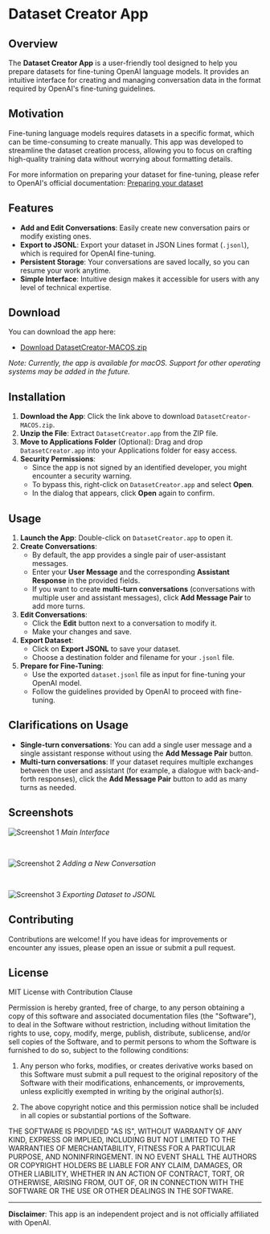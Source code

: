 # Dataset Creator App

## Overview

The **Dataset Creator App** is a user-friendly tool designed to help you prepare datasets for fine-tuning OpenAI language models. It provides an intuitive interface for creating and managing conversation data in the format required by OpenAI's fine-tuning guidelines.

## Motivation

Fine-tuning language models requires datasets in a specific format, which can be time-consuming to create manually. This app was developed to streamline the dataset creation process, allowing you to focus on crafting high-quality training data without worrying about formatting details.

For more information on preparing your dataset for fine-tuning, please refer to OpenAI's official documentation: [Preparing your dataset](https://platform.openai.com/docs/guides/fine-tuning/preparing-your-dataset)

## Features

- **Add and Edit Conversations**: Easily create new conversation pairs or modify existing ones.
- **Export to JSONL**: Export your dataset in JSON Lines format (`.jsonl`), which is required for OpenAI fine-tuning.
- **Persistent Storage**: Your conversations are saved locally, so you can resume your work anytime.
- **Simple Interface**: Intuitive design makes it accessible for users with any level of technical expertise.

## Download

You can download the app here:

- [Download DatasetCreator-MACOS.zip](https://github.com/rimom/DatasetCreator/releases/latest/download/DatasetCreator-MACOS.zip)


*Note: Currently, the app is available for macOS. Support for other operating systems may be added in the future.*

## Installation

1. **Download the App**: Click the link above to download `DatasetCreator-MACOS.zip`.
2. **Unzip the File**: Extract `DatasetCreator.app` from the ZIP file.
3. **Move to Applications Folder** (Optional): Drag and drop `DatasetCreator.app` into your Applications folder for easy access.
4. **Security Permissions**:
   - Since the app is not signed by an identified developer, you might encounter a security warning.
   - To bypass this, right-click on `DatasetCreator.app` and select **Open**.
   - In the dialog that appears, click **Open** again to confirm.

## Usage

1. **Launch the App**: Double-click on `DatasetCreator.app` to open it.
2. **Create Conversations**:
   - By default, the app provides a single pair of user-assistant messages.
   - Enter your **User Message** and the corresponding **Assistant Response** in the provided fields.
   - If you want to create **multi-turn conversations** (conversations with multiple user and assistant messages), click **Add Message Pair** to add more turns.
3. **Edit Conversations**:
   - Click the **Edit** button next to a conversation to modify it.
   - Make your changes and save.
4. **Export Dataset**:
   - Click on **Export JSONL** to save your dataset.
   - Choose a destination folder and filename for your `.jsonl` file.
5. **Prepare for Fine-Tuning**:
   - Use the exported `dataset.jsonl` file as input for fine-tuning your OpenAI model.
   - Follow the guidelines provided by OpenAI to proceed with fine-tuning.

## Clarifications on Usage

- **Single-turn conversations**: You can add a single user message and a single assistant response without using the **Add Message Pair** button.
- **Multi-turn conversations**: If your dataset requires multiple exchanges between the user and assistant (for example, a dialogue with back-and-forth responses), click the **Add Message Pair** button to add as many turns as needed.

## Screenshots

![Screenshot 1](./image1.jpg)
*Main Interface*

<br>

![Screenshot 2](./image2.jpg)
*Adding a New Conversation*

<br>

![Screenshot 3](./image3.jpg)
*Exporting Dataset to JSONL*

## Contributing

Contributions are welcome! If you have ideas for improvements or encounter any issues, please open an issue or submit a pull request.

## License

MIT License with Contribution Clause

Permission is hereby granted, free of charge, to any person obtaining a copy of this software and associated documentation files (the "Software"), to deal in the Software without restriction, including without limitation the rights to use, copy, modify, merge, publish, distribute, sublicense, and/or sell copies of the Software, and to permit persons to whom the Software is furnished to do so, subject to the following conditions:

1. Any person who forks, modifies, or creates derivative works based on this Software must submit a pull request to the original repository of the Software with their modifications, enhancements, or improvements, unless explicitly exempted in writing by the original author(s).

2. The above copyright notice and this permission notice shall be included in all copies or substantial portions of the Software.

THE SOFTWARE IS PROVIDED "AS IS", WITHOUT WARRANTY OF ANY KIND, EXPRESS OR IMPLIED, INCLUDING BUT NOT LIMITED TO THE WARRANTIES OF MERCHANTABILITY, FITNESS FOR A PARTICULAR PURPOSE, AND NONINFRINGEMENT. IN NO EVENT SHALL THE AUTHORS OR COPYRIGHT HOLDERS BE LIABLE FOR ANY CLAIM, DAMAGES, OR OTHER LIABILITY, WHETHER IN AN ACTION OF CONTRACT, TORT, OR OTHERWISE, ARISING FROM, OUT OF, OR IN CONNECTION WITH THE SOFTWARE OR THE USE OR OTHER DEALINGS IN THE SOFTWARE.

---

**Disclaimer**: This app is an independent project and is not officially affiliated with OpenAI.
